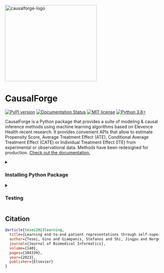 <img alt="causalforge-logo" class="causalforge-logo"  height="250" width="300"  src="https://raw.githubusercontent.com/anthem-ai/causalforge/main/logo.png">

# CausalForge

[![PyPI version](https://badge.fury.io/py/causalforge.svg)](https://badge.fury.io/py/causalforge)
[![Documentation Status](https://readthedocs.org/projects/causalforge/badge/?version=latest)](https://causalforge.readthedocs.io/en/latest/?badge=latest)
[![MIT license](https://img.shields.io/badge/License-MIT-blue.svg)](https://lbesson.mit-license.org/)
[![Python 3.8+](https://img.shields.io/badge/python-3.8+-blue.svg)](https://www.python.org/downloads/release/python-380/)


CausalForge is a Python package that provides a suite of modeling & causal inference methods using machine learning algorithms based on Elevence Health recent research. It provides convenient APIs that allow to estimate Propensity Score, Average Treatment Effect (ATE), Conditional Average Treatment Effect (CATE) or Individual Treatment Effect (ITE) 
from experimental or observational data. Methods have been redesigned for production. [Check out the documentation.](https://causalforge.readthedocs.io/en/latest/?badge=latest)

<details>
  <summary> <H3>Installing Python Package</H3>  </summary>

We recommend to create a proper enviroment with tensorflow and pytorch 
installed. For example, for a local Mac enviroment without GPUs: 

```sh
conda env create -f env_mac.yml
conda activate causalforge
```

You can install it after cloning this repository, i.e.

```sh
git clone https://github.com/anthem-ai/causalforge
cd causalforge
[sudo] pip install -e . [--trusted-host pypi.org --trusted-host files.pythonhosted.org]
```

or directly from the repository (development), i.e.

```sh
pip install --upgrade git+https://github.com/anthem-ai/causalforge [--trusted-host pypi.org --trusted-host files.pythonhosted.org]
```

or directly from PyPI, i.e.

```sh
pip install causalforge
```

After installing you can import classes and methods, e.g.

```python
import causalforge
causalforge.__version__
```
</details>

<details>
  <summary> <H3>Testing</H3>  </summary>
  
```bash
cd tests
pytest --disable-warnings 
```

</details>

## Citation

```bibtex
@article{tesei2023learning,
  title={Learning end-to-end patient representations through self-supervised covariate balancing for causal treatment effect estimation},
  author={Tesei, Gino and Giampanis, Stefanos and Shi, Jingpu and Norgeot, Beau},
  journal={Journal of Biomedical Informatics},
  volume={140},
  pages={104339},
  year={2023},
  publisher={Elsevier}
}
```

